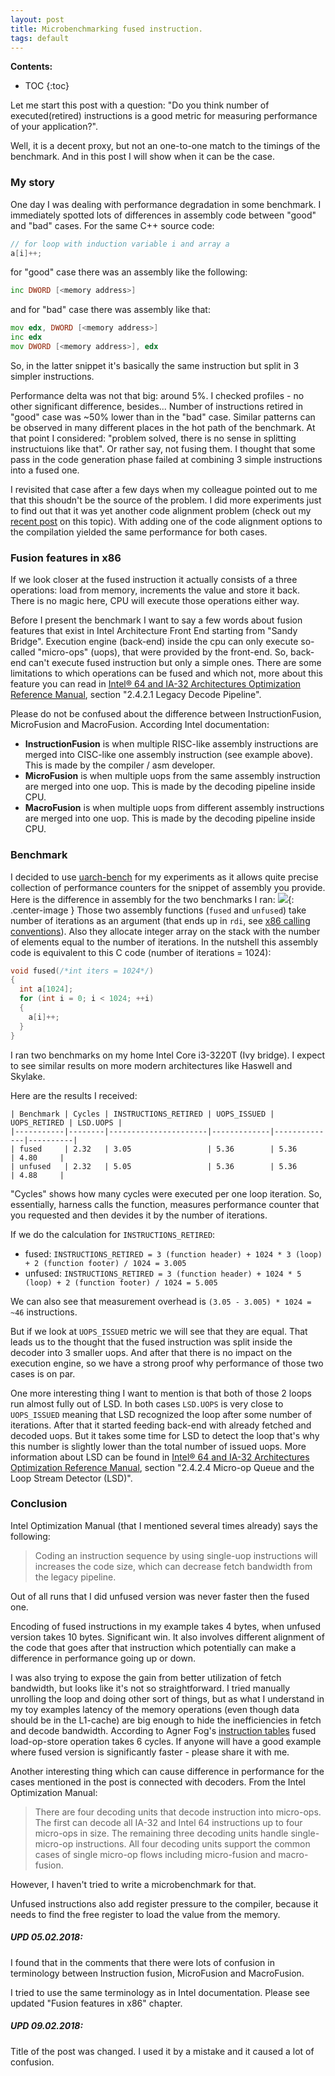 ```yaml
---
layout: post
title: Microbenchmarking fused instruction.
tags: default
---
```


**Contents:**
* TOC
{:toc}

Let me start this post with a question: "Do you think number of executed(retired) instructions is a good metric for measuring performance of your application?".

Well, it is a decent proxy, but not an one-to-one match to the timings of the benchmark. And in this post I will show when it can be the case.

### My story

One day I was dealing with performance degradation in some benchmark. I immediately spotted lots of differences in assembly code between "good" and "bad" cases. For the same C++ source code:
```cpp
// for loop with induction variable i and array a
a[i]++;
```
for "good" case there was an assembly like the following:
```asm
inc DWORD [<memory address>]
```
and for "bad" case there was assembly like that:
```asm
mov edx, DWORD [<memory address>]
inc edx
mov DWORD [<memory address>], edx
```

So, in the latter snippet it's basically the same instruction but split in 3 simpler instructions.

Performance delta was not that big: around 5%. I checked profiles - no other significant difference, besides... Number of instructions retired in "good" case was ~50% lower than in the "bad" case. Similar patterns can be observed in many different places in the hot path of the benchmark. At that point I considered: "problem solved, there is no sense in splitting instructuions like that". Or rather say, not fusing them. I thought that some pass in the code generation phase failed at combining 3 simple instructions into a fused one.

I revisited that case after a few days when my colleague pointed out to me that this shoudn't be the source of the problem. I did more experiments just to find out that it was yet another code alignment problem (check out my [recent post](https://dendibakh.github.io/blog/2018/01/18/Code_alignment_issues) on this topic). With adding one of the code alignment options to the compilation yielded the same performance for both cases.

### Fusion features in x86

If we look closer at the fused instruction it actually consists of a three operations: load from memory, increments the value and store it back. There is no magic here, CPU will execute those operations either way. 

Before I present the benchmark I want to say a few words about fusion features that exist in Intel Architecture Front End starting from "Sandy Bridge". Execution engine (back-end) inside the cpu can only execute so-called "micro-ops" (uops), that were provided by the front-end. So, back-end can't execute fused instruction but only a simple ones. There are some limitations to which operations can be fused and which not, more about this feature you can read in [Intel® 64 and IA-32 Architectures Optimization Reference Manual](https://software.intel.com/sites/default/files/managed/9e/bc/64-ia-32-architectures-optimization-manual.pdf), section "2.4.2.1 Legacy Decode Pipeline".

Please do not be confused about the difference between InstructionFusion, MicroFusion and MacroFusion. According Intel documentation: 
- **InstructionFusion** is when multiple RISC-like assembly instructions are merged into CISC-like one assembly instruction (see example above). This is made by the compiler / asm developer.
- **MicroFusion** is when multiple uops from the same assembly instruction are merged into one uop. This is made by the decoding pipeline inside CPU.
- **MacroFusion** is when multiple uops from different assembly instructions are merged into one uop. This is made by the decoding pipeline inside CPU.

### Benchmark

I decided to use [uarch-bench](https://github.com/travisdowns/uarch-bench) for my experiments as it allows quite precise collection of performance counters for the snippet of assembly you provide.
Here is the difference in assembly for the two benchmarks I ran:
![](/img/posts/Uop-fusion/asm_diff.png){: .center-image }
Those two assembly functions (`fused` and `unfused`) take number of iterations as an argument (that ends up in `rdi`, see [x86 calling conventions](https://en.wikipedia.org/wiki/X86_calling_conventions)). Also they allocate integer array on the stack with the number of elements equal to the number of iterations. In the nutshell this assembly code is equivalent to this C code (number of iterations = 1024):
```cpp
void fused(/*int iters = 1024*/)
{
  int a[1024];
  for (int i = 0; i < 1024; ++i)
  {
    a[i]++;
  }
}
```
I ran two benchmarks on my home Intel Core i3-3220T (Ivy bridge). I expect to see similar results on more modern architectures like Haswell and Skylake.

Here are the results I received:
```
| Benchmark | Cycles | INSTRUCTIONS_RETIRED | UOPS_ISSUED | UOPS_RETIRED | LSD.UOPS |
|-----------|--------|----------------------|-------------|--------------|----------|
| fused     | 2.32   | 3.05                 | 5.36        | 5.36         | 4.80     |
| unfused   | 2.32   | 5.05                 | 5.36        | 5.36         | 4.88     |
```
"Cycles" shows how many cycles were executed per one loop iteration. So, essentially, harness calls the function, measures performance counter that you requested and then devides it by the number of iterations.

If we do the calculation for `INSTRUCTIONS_RETIRED`:
- fused: `INSTRUCTIONS_RETIRED = 3 (function header) + 1024 * 3 (loop) + 2 (function footer) / 1024 = 3.005`
- unfused: `INSTRUCTIONS_RETIRED = 3 (function header) + 1024 * 5 (loop) + 2 (function footer) / 1024 = 5.005`

We can also see that measurement overhead is `(3.05 - 3.005) * 1024 = ~46` instructions.

But if we look at `UOPS_ISSUED` metric we will see that they are equal. That leads us to the thought that the fused instruction was split inside the decoder into 3 smaller uops. And after that there is no impact on the execution engine, so we have a strong proof why performance of those two cases is on par.

One more interesting thing I want to mention is that both of those 2 loops run almost fully out of LSD. In both cases `LSD.UOPS` is very close to `UOPS_ISSUED` meaning that LSD recognized the loop after some number of iterations. After that it started feeding back-end with already fetched and decoded uops. But it takes some time for LSD to detect the loop that's why this number is slightly lower than the total number of issued uops. More information about LSD can be found in [Intel® 64 and IA-32 Architectures Optimization Reference Manual](https://software.intel.com/sites/default/files/managed/9e/bc/64-ia-32-architectures-optimization-manual.pdf), section "2.4.2.4 Micro-op Queue and the Loop Stream Detector (LSD)".

### Conclusion

Intel Optimization Manual (that I mentioned several times already) says the following:
> Coding an instruction sequence by using single-uop instructions will increases the code size, which can decrease fetch bandwidth from the legacy pipeline. 

Out of all runs that I did unfused version was never faster then the fused one.

Encoding of fused instructions in my example takes 4 bytes, when unfused version takes 10 bytes. Significant win. It also involves different alignment of the code that goes after that instruction which potentially can make a difference in performance going up or down.

I was also trying to expose the gain from better utilization of fetch bandwidth, but looks like it's not so straightforward. I tried manually unrolling the loop and doing other sort of things, but as what I understand in my toy examples latency of the memory operations (even though data should be in the L1-cache) are big enough to hide the inefficiencies in fetch and decode bandwidth. According to Agner Fog's [instruction tables](http://www.agner.org/optimize/instruction_tables.pdf) fused load-op-store operation takes 6 cycles. If anyone will have a good example where fused version is significantly faster - please share it with me.

Another interesting thing which can cause difference in performance for the cases mentioned in the post is connected with decoders. From the Intel Optimization Manual:
> There are four decoding units that decode instruction into micro-ops. The first can decode all IA-32 and Intel 64 instructions up to four micro-ops in size. The remaining three decoding units handle single-micro-op instructions. All four decoding units support the common cases of single micro-op flows including micro-fusion and macro-fusion.

However, I haven't tried to write a microbenchmark for that.

Unfused instructions also add register pressure to the compiler, because it needs to find the free register to load the value from the memory.

##### UPD 05.02.2018:

I found that in the comments that there were lots of confusion in terminology between Instruction fusion, MicroFusion and MacroFusion.

I tried to use the same terminology as in Intel documentation. Please see updated "Fusion features in x86" chapter.

##### UPD 09.02.2018:

Title of the post was changed. I used it by a mistake and it caused a lot of confusion.
